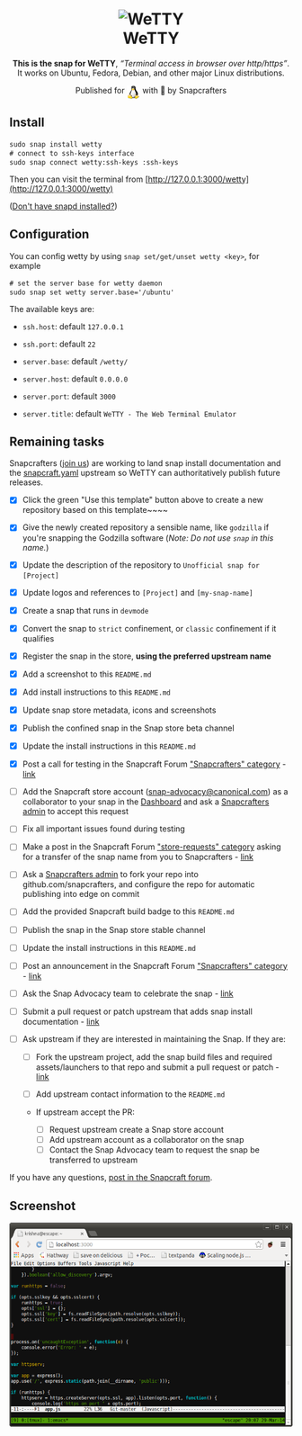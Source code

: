 <h1 align="center">
  <img src="https://avatars1.githubusercontent.com/u/29598503?v=3&s=256" alt="WeTTY">
  <br />
  WeTTY
</h1>

<p align="center"><b>This is the snap for WeTTY</b>, <i>“Terminal access in browser over http/https”</i>. It works on Ubuntu, Fedora, Debian, and other major Linux
distributions.</p>

<!-- Uncomment and modify this when you are provided a build status badge
<p align="center">
<a href="https://snapcraft.io/my-snap-name">
  <img alt="enpass" src="https://snapcraft.io/my-snap-name/badge.svg" />
</a>
<a href="https://snapcraft.io/my-snap-name">
  <img alt="enpass" src="https://snapcraft.io/my-snap-name/trending.svg?name=0" />
</a>
</p>
-->

<!-- Uncomment and modify this when you have a screenshot
![my-snap-name](screenshot.png?raw=true "my-snap-name")
-->

<p align="center">Published for <img src="https://raw.githubusercontent.com/anythingcodes/slack-emoji-for-techies/gh-pages/emoji/tux.png" align="top" width="24" /> with 💝 by Snapcrafters</p>

## Install

    sudo snap install wetty
    # connect to ssh-keys interface
    sudo snap connect wetty:ssh-keys :ssh-keys

<!-- Uncomment and modify this when your snap is available on the store
[![Get it from the Snap Store](https://snapcraft.io/static/images/badges/en/snap-store-white.svg)](https://snapcraft.io/my-snap-name)
-->

Then you can visit the terminal from [http://127.0.0.1:3000/wetty](http://127.0.0.1:3000/wetty)

([Don't have snapd installed?](https://snapcraft.io/docs/core/install))

## Configuration

You can config wetty by using `snap set/get/unset wetty <key>`, for example

```
# set the server base for wetty daemon
sudo snap set wetty server.base='/ubuntu'
```

The available keys are:

- `ssh.host`: default `127.0.0.1`

- `ssh.port`: default `22`

- `server.base`: default `/wetty/`

- `server.host`: default `0.0.0.0`

- `server.port`: default `3000`

- `server.title`: default `WeTTY - The Web Terminal Emulator`

## Remaining tasks

<!-- Uncomment and modify this when you have a screenshot
![my-snap-name](screenshot.png?raw=true "my-snap-name")
-->

Snapcrafters ([join us](https://forum.snapcraft.io/t/snapcrafters-reboot/24625)) are working to land snap install documentation and the [snapcraft.yaml](https://github.com/snapcrafters/fork-and-rename-me/blob/master/snap/snapcraft.yaml) upstream so WeTTY can authoritatively publish future releases.

- [x] Click the green "Use this template" button above to create a new repository based on this template~~~~

- [x] Give the newly created repository a sensible name, like `godzilla` if you're snapping the Godzilla software (*Note: Do not use `snap` in this name.*)

- [x] Update the description of the repository to `Unofficial snap for [Project]`

- [x] Update logos and references to `[Project]` and `[my-snap-name]`

- [x] Create a snap that runs in `devmode`

- [x] Convert the snap to `strict` confinement, or `classic` confinement if it qualifies

- [x] Register the snap in the store, **using the preferred upstream name**

- [x] Add a screenshot to this `README.md`

- [x] Add install instructions to this `README.md`

- [x] Update snap store metadata, icons and screenshots

- [x] Publish the confined snap in the Snap store beta channel

- [x] Update the install instructions in this `README.md`

- [x] Post a call for testing in the Snapcraft Forum ["Snapcrafters" category](https://forum.snapcraft.io/c/snapcrafters/23) - [link]()

- [ ] Add the Snapcraft store account (snap-advocacy@canonical.com) as a collaborator to your snap in the [Dashboard](https://dashboard.snapcraft.io) and ask a [Snapcrafters admin](https://github.com/orgs/snapcrafters/people?query=%20role%3Aowner) to accept this request

- [ ] Fix all important issues found during testing

- [ ] Make a post in the Snapcraft Forum ["store-requests" category](https://forum.snapcraft.io/c/store-requests/19) asking for a transfer of the snap name from you to Snapcrafters - [link]()

- [ ] Ask a [Snapcrafters admin](https://github.com/orgs/snapcrafters/people?query=%20role%3Aowner) to fork your repo into github.com/snapcrafters, and configure the repo for automatic publishing into edge on commit

- [ ] Add the provided Snapcraft build badge to this `README.md`

- [ ] Publish the snap in the Snap store stable channel

- [ ] Update the install instructions in this `README.md`

- [ ] Post an announcement in the Snapcraft Forum ["Snapcrafters" category](https://forum.snapcraft.io/c/snapcrafters/23) - [link]()

- [ ] Ask the Snap Advocacy team to celebrate the snap - [link]()

- [ ] Submit a pull request or patch upstream that adds snap install documentation - [link]()

- [ ] Ask upstream if they are interested in maintaining the Snap. If they are:
  
  - [ ] Fork the upstream project, add the snap build files and required assets/launchers to that repo and submit a pull request or patch - [link]()
  
  - [ ] Add upstream contact information to the `README.md`
  
  - If upstream accept the PR:
    
    - [ ] Request upstream create a Snap store account
    - [ ] Add upstream account as a collaborator on the snap
    - [ ] Contact the Snap Advocacy team to request the snap be transferred to upstream

If you have any questions, [post in the Snapcraft forum](https://forum.snapcraft.io).

<!--
## The Snapcrafters

| [![Your Name](https://gravatar.com/avatar/bc0bced65e963eb5c3a16cab8b004431/?s=128)](https://github.com/yourname/) |
| :---: |
| [Your Name](https://github.com/yourname/) |
-->

<!-- Uncomment and modify this when you have upstream contacts
## Upstream

| [![Upstream Name](https://gravatar.com/avatar/bc0bced65e963eb5c3a16cab8b004431?s=128)](https://github.com/upstreamname) |
| :---: |
| [Upstream Name](https://github.com/upstreamname) |
-->

## Screenshot

![WeTTY](https://github.com/butlerx/wetty/blob/main/docs/terminal.png?raw=true)
